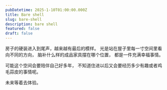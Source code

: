 ```yaml
---
pubDatetime: 2025-1-10T01:00:00.000Z
title: Bare shell
slug: bare-shell
description: bare shell
featured: false
draft: false
---
```


房子的硬装进入到尾声，越来越有最后的模样。
光是站在屋子里每一寸空间里看向不同的方向，
脑补什么样的成品家具摆在哪个位置，
都是一件充满幸福事情。

可能这个空间会要陪伴自己好多年，
不知道住进以后又会要经历多少有趣或者鸡毛蒜皮的事情呢。

未来等着去体验。